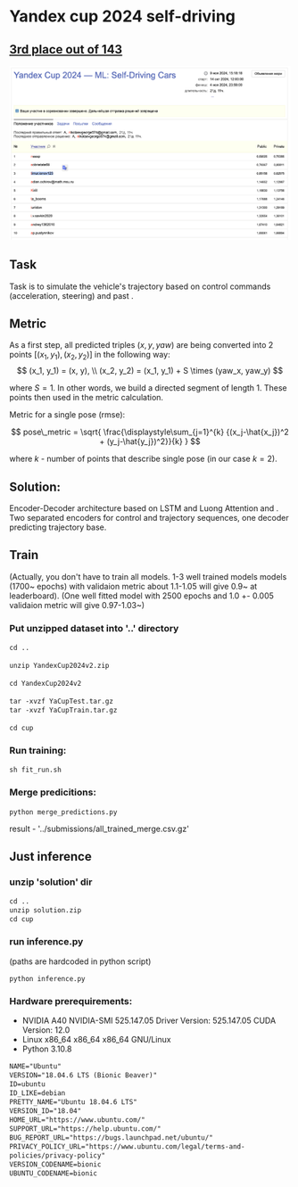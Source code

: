 # Yandex cup 2024 self-driving

## [3rd place out of 143](https://contest.yandex.ru/contest/69013/standings/?p=1)
![alt text](image.png)

## Task
Task is to simulate the vehicle's trajectory based on control commands (acceleration, steering) and  past .

## Metric
As a first step, all predicted triples $(x,y,yaw)$ are being converted into 2 points $[(x_1, y_1), (x_2, y_2)]$ in the following way:
$$
(x_1, y_1) = (x, y), \\
(x_2, y_2) = (x_1, y_1) + S \times (yaw_x, yaw_y)
$$  

where $S = 1$. In other words, we build a directed segment of length $1$. These points then used in the metric calculation.


Metric for a single pose (rmse):

$$
pose\_metric = \sqrt{ \frac{\displaystyle\sum_{j=1}^{k} {(x_j-\hat{x_j})^2 + (y_j-\hat{y_j})^2}}{k} }
$$

where $k$ - number of points that describe single pose (in our case $k=2$).


## Solution:
Encoder-Decoder architecture based on LSTM and Luong Attention and . Two separated encoders for control and trajectory sequences, one decoder predicting trajectory base.


## Train
(Actually, you don't have to train all models. 1-3 well trained models models (1700~ epochs)  with validaion metric about 1.1-1.05 will give 0.9~ at leaderboard).
(One well fitted model with 2500 epochs and 1.0 +- 0.005 validaion metric will give 0.97-1.03~)

### Put unzipped dataset into '..' directory

```
cd ..

unzip YandexCup2024v2.zip

cd YandexCup2024v2

tar -xvzf YaCupTest.tar.gz
tar -xvzf YaCupTrain.tar.gz

cd cup
```

### Run training:

```
sh fit_run.sh
```

### Merge predicitions:

```
python merge_predictions.py
```

result - '../submissions/all_trained_merge.csv.gz'

## Just inference
### unzip 'solution' dir
```
cd ..
unzip solution.zip
cd cup
```

### run inference.py
(paths are hardcoded in python script)
```
python inference.py
```


### Hardware prerequirements:
- NVIDIA A40 NVIDIA-SMI 525.147.05   Driver Version: 525.147.05   CUDA Version: 12.0 
- Linux  x86_64 x86_64 x86_64 GNU/Linux
- Python 3.10.8

```
NAME="Ubuntu"
VERSION="18.04.6 LTS (Bionic Beaver)"
ID=ubuntu
ID_LIKE=debian
PRETTY_NAME="Ubuntu 18.04.6 LTS"
VERSION_ID="18.04"
HOME_URL="https://www.ubuntu.com/"
SUPPORT_URL="https://help.ubuntu.com/"
BUG_REPORT_URL="https://bugs.launchpad.net/ubuntu/"
PRIVACY_POLICY_URL="https://www.ubuntu.com/legal/terms-and-policies/privacy-policy"
VERSION_CODENAME=bionic
UBUNTU_CODENAME=bionic
```
